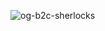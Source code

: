 ![og-b2c-sherlocks](https://github.com/user-attachments/assets/fd5b8ea7-9230-41bb-b2a8-e3504bfb6206)
